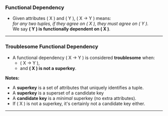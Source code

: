 ### Functional Dependency

- Given attributes \( X \) and \( Y \), \( X -> Y \) means:  
  *for any two tuples, if they agree on \( X \), they must agree on \( Y \).*  
  We say **\( Y \) is functionally dependent on \( X \)**.

---

### Troublesome Functional Dependency

- A functional dependency \( X -> Y \) is considered **troublesome** when:
  - \( X -> Y \),
  - and **\( X \) is not a superkey**.
  
**Notes:**
- A **superkey** is a set of attributes that uniquely identifies a tuple.
- A **superkey** is a superset of a candidate key
- A **candidate key** is a *minimal* superkey (no extra attributes).
- If \( X \) is not a superkey, it's certainly not a candidate key either.

---
